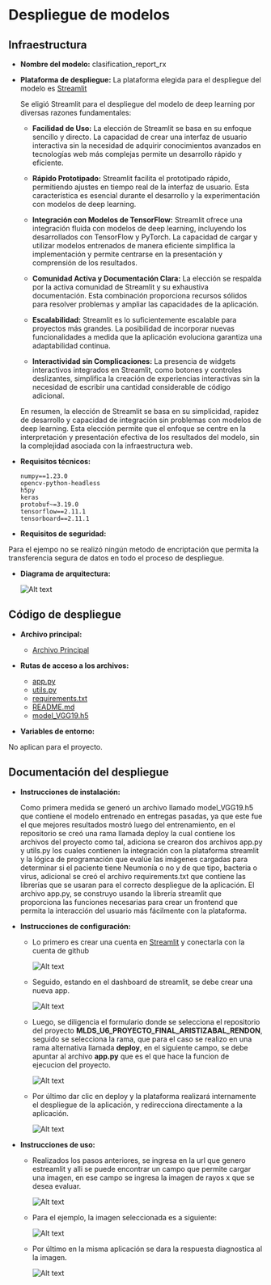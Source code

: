 # Despliegue de modelos

## Infraestructura

- **Nombre del modelo:** clasification_report_rx
- **Plataforma de despliegue:** La plataforma elegida para el despliegue del modelo es [Streamlit](https://streamlit.io/)

    Se eligió Streamlit para el despliegue del modelo de deep learning por diversas razones fundamentales:

    - **Facilidad de Uso:**
La elección de Streamlit se basa en su enfoque sencillo y directo. La capacidad de crear una interfaz de usuario interactiva sin la necesidad de adquirir conocimientos avanzados en tecnologías web más complejas permite un desarrollo rápido y eficiente.

    - **Rápido Prototipado:**
Streamlit facilita el prototipado rápido, permitiendo ajustes en tiempo real de la interfaz de usuario. Esta característica es esencial durante el desarrollo y la experimentación con modelos de deep learning.

    - **Integración con Modelos de TensorFlow:**
Streamlit ofrece una integración fluida con modelos de deep learning, incluyendo los desarrollados con TensorFlow y PyTorch. La capacidad de cargar y utilizar modelos entrenados de manera eficiente simplifica la implementación y permite centrarse en la presentación y comprensión de los resultados.

    - **Comunidad Activa y Documentación Clara:**
La elección se respalda por la activa comunidad de Streamlit y su exhaustiva documentación. Esta combinación proporciona recursos sólidos para resolver problemas y ampliar las capacidades de la aplicación.

    - **Escalabilidad:**
Streamlit es lo suficientemente escalable para proyectos más grandes. La posibilidad de incorporar nuevas funcionalidades a medida que la aplicación evoluciona garantiza una adaptabilidad continua.

    - **Interactividad sin Complicaciones:**
La presencia de widgets interactivos integrados en Streamlit, como botones y controles deslizantes, simplifica la creación de experiencias interactivas sin la necesidad de escribir una cantidad considerable de código adicional.

    En resumen, la elección de Streamlit se basa en su simplicidad, rapidez de desarrollo y capacidad de integración sin problemas con modelos de deep learning. Esta elección permite que el enfoque se centre en la interpretación y presentación efectiva de los resultados del modelo, sin la complejidad asociada con la infraestructura web.
- **Requisitos técnicos:** 
    ```streamlit
    numpy==1.23.0
    opencv-python-headless
    h5py
    keras
    protobuf~=3.19.0
    tensorflow==2.11.1
    tensorboard==2.11.1
    ```
- **Requisitos de seguridad:**

Para el ejempo no se realizó ningún metodo de encriptación que permita la transferencia segura de datos en todo el proceso de despliegue. 
- **Diagrama de arquitectura:** 
    
    ![Alt text](/src/nombre_paquete/images/diagrama.PNG)

## Código de despliegue

- **Archivo principal:** 

    - [Archivo Principal](../../scripts/deploy/app.py)

- **Rutas de acceso a los archivos:**

    - [app.py](../../scripts/deploy/app.py)
    - [utils.py](../../scripts/deploy/utils.py)
    - [requirements.txt](../../scripts/deploy/requirements.txt)
    - [README.md](../../scripts/deploy/README.md)
    - [model_VGG19.h5](../../scripts/deploy/model_VGG19.h5)
    
- **Variables de entorno:** 

No aplican para el proyecto.

## Documentación del despliegue

- **Instrucciones de instalación:** 

    Como primera medida se generó un archivo llamado model_VGG19.h5 que contiene el modelo entrenado en entregas pasadas, ya que este fue el que mejores resultados mostró luego del entrenamiento, en el repositorio se creó una rama llamada deploy la cual contiene los archivos del proyecto como tal, adiciona se crearon dos archivos app.py y utils.py los cuales contienen la integración con la plataforma streamlit y la lógica de programación que evalúe las imágenes cargadas para determinar si el paciente tiene Neumonía o no y de que tipo, bacteria o virus, adicional se creó el archivo requirements.txt que contiene las librerías que se usaran para el correcto despliegue de la aplicación.
    El archivo app.py, se construyo usando la librería streamlit que proporciona las funciones necesarias para crear un frontend que permita la interacción del usuario más fácilmente con la plataforma.
- **Instrucciones de configuración:**

    - Lo primero es crear una cuenta en [Streamlit](https://streamlit.io/) y conectarla con la cuenta de github
        
        ![Alt text](/src/nombre_paquete/images/conect_github.PNG)

    - Seguido, estando en el dashboard de streamlit, se debe crear una nueva app.

        ![Alt text](/src/nombre_paquete/images/new_app.PNG)

    - Luego, se diligencia el formulario donde se selecciona el repositorio del proyecto **MLDS_U6_PROYECTO_FINAL_ARISTIZABAL_RENDON**, seguido se selecciona la rama, que para el caso se realizo en una rama alternativa llamada **deploy**, en el siguiente campo, se debe apuntar al archivo **app.py** que es el que hace la funcion de ejecucion del proyecto.

        ![Alt text](/src/nombre_paquete/images/deploy.PNG)

    - Por último dar clic en deploy y la plataforma realizará internamente el despliegue de la aplicación, y redirecciona directamente 
    a la aplicación.
        
        ![Alt text](/src/nombre_paquete/images/application.PNG)



- **Instrucciones de uso:**

    - Realizados los pasos anteriores, se ingresa en la url que genero estreamlit y alli se puede encontrar un campo que permite cargar una imagen, en ese campo se ingresa la imagen de rayos x que se desea evaluar.
        
        ![Alt text](/src/nombre_paquete/images/upload.PNG)
    
    - Para el ejemplo, la imagen seleccionada es a siguiente:
        
        ![Alt text](/src/nombre_paquete/images/person55_virus_110.jpeg)
    
    - Por último en la misma aplicación se dara la respuesta diagnostica al la imagen.

        ![Alt text](/src/nombre_paquete/images/results.PNG)

